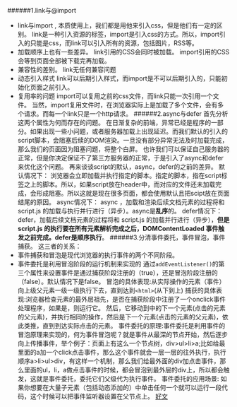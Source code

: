 ######1.link与@import
- link与import , 本质使用上，我们都是用他来引入css，但是他们有一定的区别。
link是一种引入资源的标签，import是引入css的方式。所以，import引入的只能是css，而link可以引入所有的资源，包括图片，RSS等。
- 加载顺序上也有一些差异。
link引用的CSS会同时被加载。
import引用的CSS会等到页面全部被下载完再加载。
- 兼容性的差别。
link无任何兼容问题
- 动态引入样式
link可以后期引入样式，而import是不可以后期引入的，只能初始化页面之前引入。
- 复用率的问题
import可以复用之前的css文件，而link只能一次引用一个文件。
当然，import复用文件时，在浏览器实际上是加载了多个文件，会有多个请求。而每一个link只是一个http请求。
######2.async与defer
首先分析这两个属性为何而存在的问题。
在日渐复杂的前端，异常已经是程序的一部分。如果出现一些小问题，或者服务器加载上出现延迟。而我们默认的引入的script脚本，会阻塞后续的DOM渲染。一旦没有部分异常无法及时加载完成，那么我们的页面因为阻塞问题，将整个白屏。
也许我们可以保证自己服务器的正常，但是你决定保证不了第三方服务器的正常，于是引入了async和defer来优化这个问题。
再来谈谈script的默认，async，defer的之前的差异。
默认情况下：
浏览器会立即加载并执行指定的脚本。指定的脚本，指在script标签之上的脚本。所以，如果script放在header中，而对应的文件还未加载完成，会形成阻塞。所以这就是现在很多页面，都会使用默认且把scipt放在页面结尾的原因。
async情况下：
async ，加载和渲染后续文档元素的过程将和 script.js 的加载与执行并行进行（异步）。async是**乱序**的。
defer情况下：
defer，加载后续文档元素的过程将和 script.js 的加载并行进行（异步），**但是 script.js 的执行要在所有元素解析完成之后，DOMContentLoaded 事件触发之前完成。**defer是**顺序执行**。
######3.分清事件委托，事件冒泡，事件捕获。
这三者的关系：
- 事件捕获和冒泡是现代浏览器的执行事件的两个不同阶段。
- 事件委托是利用冒泡阶段的运行机制来实现的
通过`addEventListener()`的第三个属性来设置事件是通过捕获阶段注册的（true），还是冒泡阶段注册的（false）。默认情况下是false。
冒泡的具体表现:从实际操作的元素（事件）向上级父元素一级一级执行下去，直到达到`<html>`(从下到上)
捕获的具体表现:浏览器检查元素的最外层祖先<html>，是否在捕获阶段中注册了一个onclick事件处理程序，如果是，则运行它。
然后，它移动到<html>中的下一个元素(点击的元素的父元素)，并执行相同的操作，然后是下一个元素(点击的元素的父元素)，依此类推，直到到达实际点击的元素。
事件委托的原理:事件委托是利用事件的冒泡原理来实现的，何为事件冒泡呢？就是事件从最深的节点开始，然后逐步向上传播事件，举个例子：页面上有这么一个节点树，div>ul>li>a;比如给最里面的a加一个click点击事件，那么这个事件就会一层一层的往外执行，执行顺序a>li>ul>div，有这样一个机制，那么我们给最外面的div加点击事件，那么里面的ul，li，a做点击事件的时候，都会冒泡到最外层的div上，所以都会触发，这就是事件委托，委托它们父级代为执行事件。
事件委托的应用场景: 如果你想要在大量子元素（包括动态添加的）中单击任何一个就可以运行一段代码，这个时候可以把事件监听器设置在父节点上。
[好文](https://www.cnblogs.com/liugang-vip/p/5616484.html)
